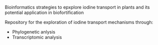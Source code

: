 Bioinformatics strategies to epxplore iodine transport in plants and its potential application in biofortification

Repository for the exploration of iodine transport mechanisms through: 

- Phylogenetic anlysis
- Transcriptomic analysis
